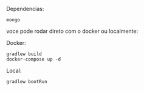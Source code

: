 Dependencias:

    mongo

voce pode rodar direto com o docker ou localmente:

Docker:

    gradlew build
    docker-compose up -d
Local:

    gradlew bootRun 